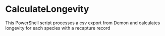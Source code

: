 # CalculateLongevity
This PowerShell script processes a csv export from Demon and calculates longevity for each species with a recapture record
